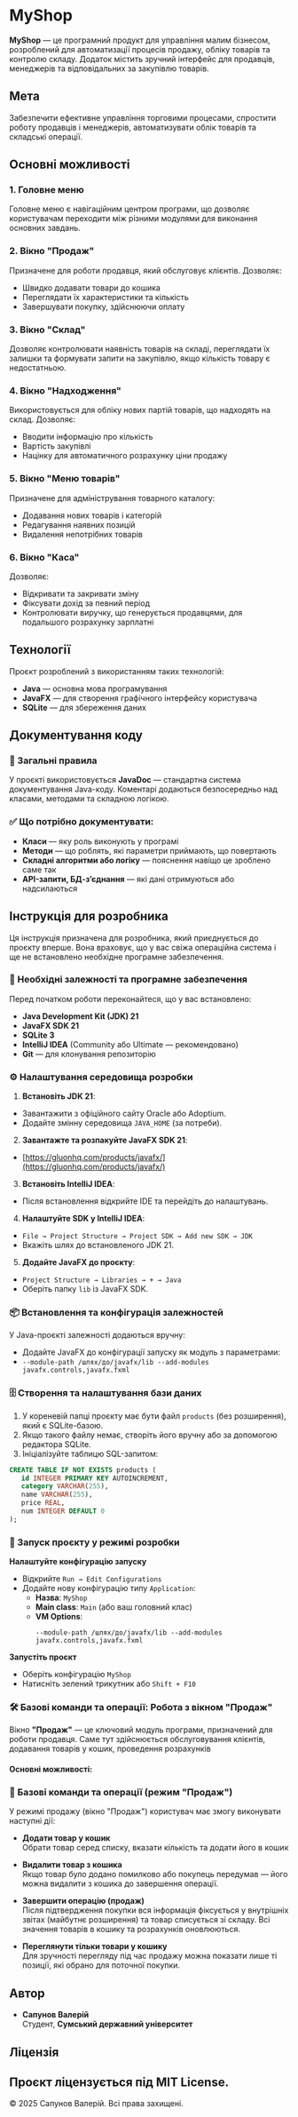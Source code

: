 # MyShop

**MyShop** — це програмний продукт для управління малим бізнесом, розроблений для автоматизації процесів продажу, обліку товарів та контролю складу. Додаток містить зручний інтерфейс для продавців, менеджерів та відповідальних за закупівлю товарів.

## Мета

Забезпечити ефективне управління торговими процесами, спростити роботу продавців і менеджерів, автоматизувати облік товарів та складські операції.

## Основні можливості

### 1. **Головне меню**
Головне меню є навігаційним центром програми, що дозволяє користувачам переходити між різними модулями для виконання основних завдань.

### 2. **Вікно "Продаж"**
Призначене для роботи продавця, який обслуговує клієнтів. Дозволяє:
- Швидко додавати товари до кошика
- Переглядати їх характеристики та кількість
- Завершувати покупку, здійснюючи оплату

### 3. **Вікно "Склад"**
Дозволяє контролювати наявність товарів на складі, переглядати їх залишки та формувати запити на закупівлю, якщо кількість товару є недостатньою.

### 4. **Вікно "Надходження"**
Використовується для обліку нових партій товарів, що надходять на склад. Дозволяє:
- Вводити інформацію про кількість
- Вартість закупівлі
- Націнку для автоматичного розрахунку ціни продажу

### 5. **Вікно "Меню товарів"**
Призначене для адміністрування товарного каталогу:
- Додавання нових товарів і категорій
- Редагування наявних позицій
- Видалення непотрібних товарів

### 6. **Вікно "Каса"**
Дозволяє:
- Відкривати та закривати зміну
- Фіксувати дохід за певний період
- Контролювати виручку, що генерується продавцями, для подальшого розрахунку зарплатні

## Технології

Проєкт розроблений з використанням таких технологій:
- **Java** — основна мова програмування
- **JavaFX** — для створення графічного інтерфейсу користувача
- **SQLite** — для збереження даних

## Документування коду

### 📄 Загальні правила

У проєкті використовується **JavaDoc** — стандартна система документування Java-коду. Коментарі додаються безпосередньо над класами, методами та складною логікою.

### ✅ Що потрібно документувати:

- **Класи** — яку роль виконують у програмі
- **Методи** — що роблять, які параметри приймають, що повертають
- **Складні алгоритми або логіку** — пояснення навіщо це зроблено саме так
- **API-запити, БД-з’єднання** — які дані отримуються або надсилаються

## Інструкція для розробника

Ця інструкція призначена для розробника, який приєднується до проєкту вперше. Вона враховує, що у вас свіжа операційна система і ще не встановлено необхідне програмне забезпечення.

### 🧰 Необхідні залежності та програмне забезпечення

Перед початком роботи переконайтеся, що у вас встановлено:

- **Java Development Kit (JDK) 21**
- **JavaFX SDK 21**
- **SQLite 3**
- **IntelliJ IDEA** (Community або Ultimate — рекомендовано)
- **Git** — для клонування репозиторію

### ⚙️ Налаштування середовища розробки

1. **Встановіть JDK 21**:
  - Завантажити з офіційного сайту Oracle або Adoptium.
  - Додайте змінну середовища `JAVA_HOME` (за потреби).

2. **Завантажте та розпакуйте JavaFX SDK 21**:
  - [https://gluonhq.com/products/javafx/](https://gluonhq.com/products/javafx/)

3. **Встановіть IntelliJ IDEA**:
  - Після встановлення відкрийте IDE та перейдіть до налаштувань.

4. **Налаштуйте SDK у IntelliJ IDEA**:
  - `File → Project Structure → Project SDK → Add new SDK → JDK`
  - Вкажіть шлях до встановленого JDK 21.

5. **Додайте JavaFX до проєкту**:
  - `Project Structure → Libraries → + → Java`
  - Оберіть папку `lib` із JavaFX SDK.

### 📦 Встановлення та конфігурація залежностей

У Java-проєкті залежності додаються вручну:
- Додайте JavaFX до конфігурації запуску як модуль з параметрами:
- `--module-path /шлях/до/javafx/lib --add-modules javafx.controls,javafx.fxml`


### 🗄️ Створення та налаштування бази даних

1. У кореневій папці проєкту має бути файл `products` (без розширення), який є SQLite-базою.
2. Якщо такого файлу немає, створіть його вручну або за допомогою редактора SQLite.
3. Ініціалізуйте таблицю SQL-запитом:
 ```sql
CREATE TABLE IF NOT EXISTS products (
    id INTEGER PRIMARY KEY AUTOINCREMENT,
    category VARCHAR(255),
    name VARCHAR(255),
    price REAL,
    num INTEGER DEFAULT 0
);
```
### 🚀 Запуск проєкту у режимі розробки

**Налаштуйте конфігурацію запуску**
- Відкрийте `Run → Edit Configurations`
- Додайте нову конфігурацію типу `Application`:
  - **Назва**: `MyShop`
  - **Main class**: `Main` (або ваш головний клас)
  - **VM Options**:
    ```
    --module-path /шлях/до/javafx/lib --add-modules javafx.controls,javafx.fxml
    ```
**Запустіть проєкт**
  - Оберіть конфігурацію `MyShop`
  - Натисніть зелений трикутник або `Shift + F10`

### 🛠️ Базові команди та операції: Робота з вікном "Продаж"

Вікно **"Продаж"** — це ключовий модуль програми, призначений для роботи продавця. Саме тут здійснюється обслуговування клієнтів, додавання товарів у кошик, проведення розрахунків 

#### Основні можливості:


### 🛒 Базові команди та операції (режим "Продаж")

У режимі продажу (вікно "Продаж") користувач має змогу виконувати наступні дії:

- **Додати товар у кошик**  
  Обрати товар серед списку, вказати кількість та додати його в кошик

- **Видалити товар з кошика**  
  Якщо товар було додано помилково або покупець передумав — його можна видалити з кошика до завершення операції.

- **Завершити операцію (продаж)**  
  Після підтвердження покупки вся інформація фіксується у внутрішніх звітах (майбутнє розширення) та товар списується зі складу. Всі значення товарів в кошику та розрахунків оновлюються.

- **Переглянути тільки товари у кошику**  
  Для зручності перегляду під час продажу можна показати лише ті позиції, які обрано для поточної покупки.



## Автор

- **Сапунов Валерій**  
  Студент, **Сумський державний університет**

## Ліцензія

Проєкт ліцензується під **MIT License**.
-
© 2025 Сапунов Валерій. Всі права захищені.